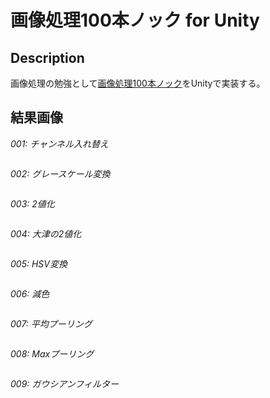 # 画像処理100本ノック for Unity

## Description

画像処理の勉強として[画像処理100本ノック](https://github.com/yoyoyo-yo/Gasyori100knock)をUnityで実装する。

## 結果画像


<p>
  <em>001: チャンネル入れ替え</em>
</p>
<p>
  <img src="https://github.com/ququ9/ImageProcessing100/blob/master/Results/"001".png" alt>
</p>


<p>
  <em>002: グレースケール変換</em>
</p>
<p>
  <img src="https://github.com/ququ9/ImageProcessing100/blob/master/Results/"002".png" alt>
</p>


<p>
  <em>003: 2値化</em>
</p>
<p>
  <img src="https://github.com/ququ9/ImageProcessing100/blob/master/Results/"003".png" alt>
</p>


<p>
  <em>004: 大津の2値化</em>
</p>
<p>
  <img src="https://github.com/ququ9/ImageProcessing100/blob/master/Results/"004".png" alt>
</p>


<p>
  <em>005: HSV変換</em>
</p>
<p>
  <img src="https://github.com/ququ9/ImageProcessing100/blob/master/Results/"005".png" alt>
</p>


<p>
  <em>006: 減色</em>
</p>
<p>
  <img src="https://github.com/ququ9/ImageProcessing100/blob/master/Results/"006".png" alt>
</p>


<p>
  <em>007: 平均プーリング</em>
</p>
<p>
  <img src="https://github.com/ququ9/ImageProcessing100/blob/master/Results/"007".png" alt>
</p>


<p>
  <em>008: Maxプーリング</em>
</p>
<p>
  <img src="https://github.com/ququ9/ImageProcessing100/blob/master/Results/"008".png" alt>
</p>


<p>
  <em>009: ガウシアンフィルター</em>
</p>
<p>
  <img src="https://github.com/ququ9/ImageProcessing100/blob/master/Results/"009".png" alt>
</p>


